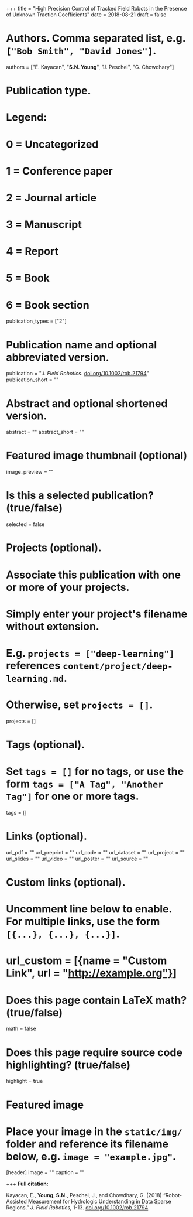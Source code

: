 +++
title = "High Precision Control of Tracked Field Robots in the Presence of Unknown Traction Coefficients"
date = 2018-08-21
draft = false

# Authors. Comma separated list, e.g. `["Bob Smith", "David Jones"]`.
authors = ["E. Kayacan", "**S.N. Young**", "J. Peschel", "G. Chowdhary"]

# Publication type.
# Legend:
# 0 = Uncategorized
# 1 = Conference paper
# 2 = Journal article
# 3 = Manuscript
# 4 = Report
# 5 = Book
# 6 = Book section
publication_types = ["2"]

# Publication name and optional abbreviated version.
publication = "*J. Field Robotics*. [doi.org/10.1002/rob.21794](https://onlinelibrary.wiley.com/doi/abs/10.1002/rob.21794)"
publication_short = ""

# Abstract and optional shortened version.
abstract = ""
abstract_short = ""

# Featured image thumbnail (optional)
image_preview = ""

# Is this a selected publication? (true/false)
selected = false

# Projects (optional).
#   Associate this publication with one or more of your projects.
#   Simply enter your project's filename without extension.
#   E.g. `projects = ["deep-learning"]` references `content/project/deep-learning.md`.
#   Otherwise, set `projects = []`.
projects = []

# Tags (optional).
#   Set `tags = []` for no tags, or use the form `tags = ["A Tag", "Another Tag"]` for one or more tags.
tags = []

# Links (optional).
url_pdf = ""
url_preprint = ""
url_code = ""
url_dataset = ""
url_project = ""
url_slides = ""
url_video = ""
url_poster = ""
url_source = ""

# Custom links (optional).
#   Uncomment line below to enable. For multiple links, use the form `[{...}, {...}, {...}]`.
# url_custom = [{name = "Custom Link", url = "http://example.org"}]

# Does this page contain LaTeX math? (true/false)
math = false

# Does this page require source code highlighting? (true/false)
highlight = true

# Featured image
# Place your image in the `static/img/` folder and reference its filename below, e.g. `image = "example.jpg"`.
[header]
image = ""
caption = ""

+++
**Full citation:**


Kayacan, E., **Young, S.N.**, Peschel, J., and Chowdhary, G. (2018) “Robot-Assisted Measurement for Hydrologic Understanding in Data Sparse Regions.” *J. Field Robotics*, 1-13. [doi.org/10.1002/rob.21794](https://onlinelibrary.wiley.com/doi/abs/10.1002/rob.21794)
